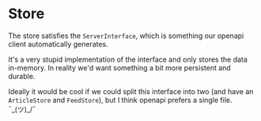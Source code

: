 # Store

The store satisfies the `ServerInterface`, which is something our openapi client
automatically generates.

It's a very stupid implementation of the interface and only stores the data
in-memory. In reality we'd want something a bit more persistent and durable.

Ideally it would be cool if we could split this interface into two (and have an
`ArticleStore` and `FeedStore`), but I think openapi prefers a single
file. ¯\_(ツ)_/¯
